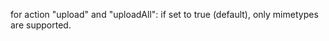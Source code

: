 
   for action "upload" and "uploadAll":
   if set to true (default), only mimetypes are supported.
   